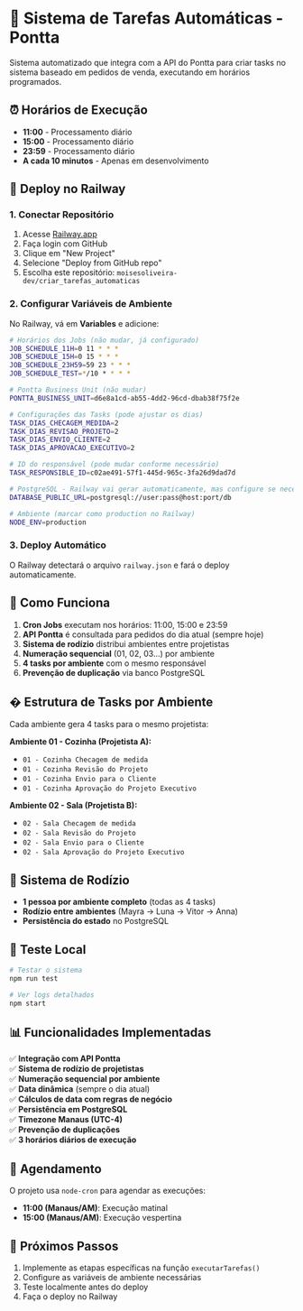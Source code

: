 # 🚀 Sistema de Tarefas Automáticas - Pontta

Sistema automatizado que integra com a API do Pontta para criar tasks no sistema baseado em pedidos de venda, executando em horários programados.

## ⏰ Horários de Execução

- **11:00** - Processamento diário
- **15:00** - Processamento diário  
- **23:59** - Processamento diário
- **A cada 10 minutos** - Apenas em desenvolvimento

## 🚀 Deploy no Railway

### 1. Conectar Repositório
1. Acesse [Railway.app](https://railway.app/)
2. Faça login com GitHub
3. Clique em "New Project" 
4. Selecione "Deploy from GitHub repo"
5. Escolha este repositório: `moisesoliveira-dev/criar_tarefas_automaticas`

### 2. Configurar Variáveis de Ambiente
No Railway, vá em **Variables** e adicione:

```bash
# Horários dos Jobs (não mudar, já configurado)
JOB_SCHEDULE_11H=0 11 * * *
JOB_SCHEDULE_15H=0 15 * * *
JOB_SCHEDULE_23H59=59 23 * * *
JOB_SCHEDULE_TEST=*/10 * * * *

# Pontta Business Unit (não mudar)
PONTTA_BUSINESS_UNIT=d6e8a1cd-ab55-4dd2-96cd-dbab38f75f2e

# Configurações das Tasks (pode ajustar os dias)
TASK_DIAS_CHECAGEM_MEDIDA=2
TASK_DIAS_REVISAO_PROJETO=2
TASK_DIAS_ENVIO_CLIENTE=2
TASK_DIAS_APROVACAO_EXECUTIVO=2

# ID do responsável (pode mudar conforme necessário)
TASK_RESPONSIBLE_ID=c02ae491-57f1-445d-965c-3fa26d9dad7d

# PostgreSQL - Railway vai gerar automaticamente, mas configure se necessário
DATABASE_PUBLIC_URL=postgresql://user:pass@host:port/db

# Ambiente (marcar como production no Railway)
NODE_ENV=production
```

### 3. Deploy Automático
O Railway detectará o arquivo `railway.json` e fará o deploy automaticamente.

## 🎯 Como Funciona

1. **Cron Jobs** executam nos horários: 11:00, 15:00 e 23:59
2. **API Pontta** é consultada para pedidos do dia atual (sempre hoje)  
3. **Sistema de rodízio** distribui ambientes entre projetistas
4. **Numeração sequencial** (01, 02, 03...) por ambiente
5. **4 tasks por ambiente** com o mesmo responsável
6. **Prevenção de duplicação** via banco PostgreSQL

## � Estrutura de Tasks por Ambiente

Cada ambiente gera 4 tasks para o mesmo projetista:

**Ambiente 01 - Cozinha (Projetista A):**
- `01 - Cozinha Checagem de medida`
- `01 - Cozinha Revisão do Projeto`  
- `01 - Cozinha Envio para o Cliente`
- `01 - Cozinha Aprovação do Projeto Executivo`

**Ambiente 02 - Sala (Projetista B):**
- `02 - Sala Checagem de medida`
- `02 - Sala Revisão do Projeto`
- `02 - Sala Envio para o Cliente` 
- `02 - Sala Aprovação do Projeto Executivo`

## 🔄 Sistema de Rodízio

- **1 pessoa por ambiente completo** (todas as 4 tasks)
- **Rodízio entre ambientes** (Mayra → Luna → Vitor → Anna)
- **Persistência do estado** no PostgreSQL

## 🧪 Teste Local

```bash
# Testar o sistema
npm run test

# Ver logs detalhados
npm start
```

## 📊 Funcionalidades Implementadas

✅ **Integração com API Pontta**  
✅ **Sistema de rodízio de projetistas**  
✅ **Numeração sequencial por ambiente**  
✅ **Data dinâmica** (sempre o dia atual)  
✅ **Cálculos de data com regras de negócio**  
✅ **Persistência em PostgreSQL**  
✅ **Timezone Manaus (UTC-4)**  
✅ **Prevenção de duplicações**  
✅ **3 horários diários de execução**

## 📅 Agendamento

O projeto usa `node-cron` para agendar as execuções:
- **11:00 (Manaus/AM)**: Execução matinal
- **15:00 (Manaus/AM)**: Execução vespertina

## 🔧 Próximos Passos

1. Implemente as etapas específicas na função `executarTarefas()`
2. Configure as variáveis de ambiente necessárias
3. Teste localmente antes do deploy
4. Faça o deploy no Railway
